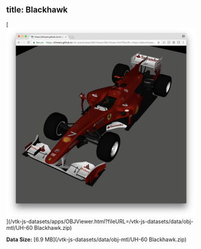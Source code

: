 title: Blackhawk
---

[![Visualization](./obj/blackhawk.jpg)](/vtk-js-datasets/apps/OBJViewer.html?fileURL=/vtk-js-datasets/data/obj-mtl/UH-60 Blackhawk.zip)

__Data Size:__ [6.9 MB](/vtk-js-datasets/data/obj-mtl/UH-60 Blackhawk.zip)

